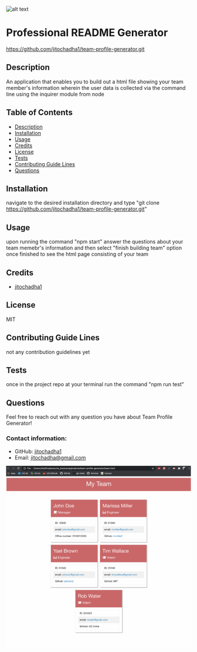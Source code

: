 ![alt text](https://img.icons8.com/material-sharp/2x/software-license.png)
# Professional README Generator

https://github.com/jitochadha1/team-profile-generator.git
## Description
An application that enables you to build out a html file showing your team member's information wherein the user data is collected via the command line using the inquirer module from node

## Table of Contents
- [Description](#description)
- [Installation](#installation)
- [Usage](#usage)
- [Credits](#credits)
- [License](#license)
- [Tests](#tests)
- [Contributing Guide Lines](#contributing)
- [Questions](#questions)

## Installation
navigate to the desired installation directory and type "git clone https://github.com/jitochadha1/team-profile-generator.git"
## Usage
upon running the command "npm start" answer the questions about your team memebr's information and then select "finish building team" option once finished to see the html page consisting of your team
## Credits
- [jitochadha1](https://github.com/jitochadha1)


## License
MIT

## Contributing Guide Lines
not any contribution guidelines yet
## Tests
once in the project repo at your terminal run the command "npm run test"
## Questions
Feel free to reach out with any question you have about Team Profile Generator!
### Contact information:
- GitHub: [jitochadha1](https://www.github.com/jitochadha1)
- Email: [jitochadha@gmail.com](mailto:jitochadha@gmail.com)

<img src="Screen Shot 2021-03-04 at 3.42.49 PM.png">